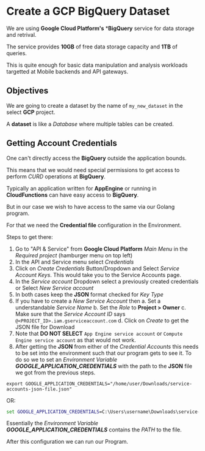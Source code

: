 # Create a GCP BigQuery Dataset

We are using **Google Cloud Platform's** ***BigQuery** service 
for data storage and retrival.

The service provides **10GB** of free data storage capacity and **1TB** of queries.

This is quite enough for basic data manipulation and analysis workloads 
targetted at Mobile backends and API gateways.

## Objectives

We are going to create a dataset by the name of `my_new_dataset` in the select **GCP** project.

A **dataset** is like a *Database* where multiple tables can be created. 

## Getting Account Credentials

One can't directly access the **BigQuery** outside the application bounds.

This means that we would need special permissions to get access 
to perform *CURD* operations at **BigQuery**.

Typically an application written for **AppEngine** or running 
in **CloudFunctions** can have easy access to **BigQuery**.

But in our case we wish to have access to the same via our Golang program.

For that we need the **Credential file** configuration in the Environment.

Steps to get there:
 1. Go to "API & Service" from **Google Cloud Platform** *Main Menu* in 
 the *Required project* (hamburger menu on top left) 
 2. In the API and Service menu select *Credentials*
 3. Click on *Create Credentials* Button/Dropdown and Select *Service Account Keys*.
 This would take you to the Service Accounts page.
 4. In the *Service account* Dropdown select a previously created credentials 
 or Select *New Service account*
 5. In both cases keep the **JSON** format checked for *Key Type*
 6. If you have to create a *New Service Account* then
    a. Set a understandable *Service Name*
	b. Set the *Role* to **Project > Owner**
	c. Make sure that the *Service Account ID* says `@<PROJECT_ID>.iam.gserviceaccount.com`
	d. Click on *Create* to get the JSON file for Download
 7. Note that **DO NOT SELECT** `App Engine service account` or `Compute Engine service account` 
 as that would not work. 
 8. After getting the **JSON** from either of the *Credential Accounts* this needs
 to be set into the environment such that our program gets to see it. To do so we 
 to set an *Environment Variable* ***GOOGLE_APPLICATION_CREDENTIALS*** with the path
 to the **JSON** file we got from the previous steps.

 ```shell
 export GOOGLE_APPLICATION_CREDENTIALS="/home/user/Downloads/service-accounts-json-file.json"
 ```

 OR:

 ```cmd
 set GOOGLE_APPLICATION_CREDENTIALS=C:\Users\username\Downloads\service-accounts-json-file.json"
 ```
 
 Essentially the *Environment Variable* ***GOOGLE_APPLICATION_CREDENTIALS*** contains the *PATH*
 to the file.

After this configuration we can run our Program.

